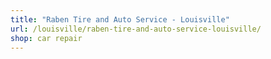 ```yaml
---
title: "Raben Tire and Auto Service - Louisville"
url: /louisville/raben-tire-and-auto-service-louisville/
shop: car repair
---
```

